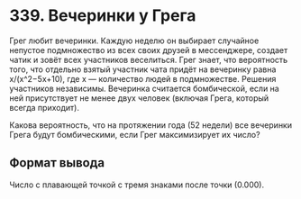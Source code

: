 # 339. Вечеринки у Грега

Грег любит вечеринки. Каждую неделю он выбирает случайное непустое подмножество из всех своих друзей в мессенджере, создает чатик и зовёт всех участников веселиться. Грег знает, что вероятность того, что отдельно взятый участник чата придёт на вечеринку равна x/(x^2−5x+10), где 
x — количество людей в подмножестве. Решения участников независимы. Вечеринка считается бомбической, если на ней присутствует не менее двух человек (включая Грега, который всегда приходит).

Какова вероятность, что на протяжении года (52 недели) все вечеринки Грега будут бомбическими, если Грег максимизирует их число?

## Формат вывода
Число с плавающей точкой с тремя знаками после точки (0.000).